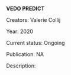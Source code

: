 **VEDO PREDICT**


Creators: Valerie Collij

Year: 2020

Current status: Ongoing

Publication: NA

Description: 

